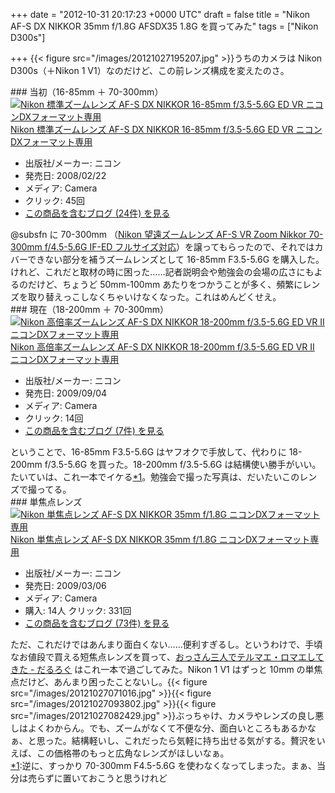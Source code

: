 
+++
date = "2012-10-31 20:17:23 +0000 UTC"
draft = false
title = "Nikon AF-S DX NIKKOR 35mm f/1.8G AFSDX35 1.8G を買ってみた"
tags = ["Nikon D300s"]

+++
{{< figure src="/images/20121027195207.jpg"  >}}うちのカメラは Nikon D300s（＋Nikon 1 V1）なのだけど、この前レンズ構成を変えたのさ。

<div class="section">
    ### 当初（16-85mm ＋ 70-300mm）
    <div class="hatena-asin-detail"><a href="http://www.amazon.co.jp/exec/obidos/ASIN/B00139KCLY/bestylesnet-22/"><img src="https://images-fe.ssl-images-amazon.com/images/I/51U3cdDVSrL._SL160_.jpg" class="hatena-asin-detail-image" alt="Nikon 標準ズームレンズ AF-S DX NIKKOR 16-85mm f/3.5-5.6G ED VR ニコンDXフォーマット専用" title="Nikon 標準ズームレンズ AF-S DX NIKKOR 16-85mm f/3.5-5.6G ED VR ニコンDXフォーマット専用"/></a><div class="hatena-asin-detail-info"><a href="http://www.amazon.co.jp/exec/obidos/ASIN/B00139KCLY/bestylesnet-22/">Nikon 標準ズームレンズ AF-S DX NIKKOR 16-85mm f/3.5-5.6G ED VR ニコンDXフォーマット専用</a><ul><li><span class="hatena-asin-detail-label">出版社/メーカー:</span> ニコン</li><li><span class="hatena-asin-detail-label">発売日:</span> 2008/02/22</li><li><span class="hatena-asin-detail-label">メディア:</span> Camera</li><li> <span class="hatena-asin-detail-label">クリック</span>: 45回</li><li><a href="http://d.hatena.ne.jp/asin/B00139KCLY/bestylesnet-22" target="_blank">この商品を含むブログ (24件) を見る</a></li></ul></div><div class="hatena-asin-detail-foot"></div></div>@subsfn に 70-300mm （<a href="http://d.hatena.ne.jp/asin/B000HJPK2C/bestylesnet-22">Nikon 望遠ズームレンズ AF-S VR Zoom Nikkor 70-300mm f/4.5-5.6G IF-ED フルサイズ対応</a>）を譲ってもらったので、それではカバーできない部分を補うズームレンズとして 16-85mm F3.5-5.6G を購入した。けれど、これだと取材の時に困った……記者説明会や勉強会の会場の広さにもよるのだけど、ちょうど 50mm-100mm あたりをつかうことが多く、頻繁にレンズを取り替えっこしなくちゃいけなくなった。これはめんどくせえ。

</div>
<div class="section">
    ### 現在（18-200mm ＋ 70-300mm）
    <div class="hatena-asin-detail"><a href="http://www.amazon.co.jp/exec/obidos/ASIN/B002JM0LM4/bestylesnet-22/"><img src="https://images-fe.ssl-images-amazon.com/images/I/512aCwp1rpL._SL160_.jpg" class="hatena-asin-detail-image" alt="Nikon 高倍率ズームレンズ AF-S DX NIKKOR 18-200mm f/3.5-5.6G ED VR II ニコンDXフォーマット専用" title="Nikon 高倍率ズームレンズ AF-S DX NIKKOR 18-200mm f/3.5-5.6G ED VR II ニコンDXフォーマット専用"/></a><div class="hatena-asin-detail-info"><a href="http://www.amazon.co.jp/exec/obidos/ASIN/B002JM0LM4/bestylesnet-22/">Nikon 高倍率ズームレンズ AF-S DX NIKKOR 18-200mm f/3.5-5.6G ED VR II ニコンDXフォーマット専用</a><ul><li><span class="hatena-asin-detail-label">出版社/メーカー:</span> ニコン</li><li><span class="hatena-asin-detail-label">発売日:</span> 2009/09/04</li><li><span class="hatena-asin-detail-label">メディア:</span> Camera</li><li> <span class="hatena-asin-detail-label">クリック</span>: 14回</li><li><a href="http://d.hatena.ne.jp/asin/B002JM0LM4/bestylesnet-22" target="_blank">この商品を含むブログ (7件) を見る</a></li></ul></div><div class="hatena-asin-detail-foot"></div></div>ということで、16-85mm F3.5-5.6G はヤフオクで手放して、代わりに 18-200mm f/3.5-5.6G を買った。18-200mm f/3.5-5.6G は結構使い勝手がいい。たいていは、これ一本でイケる<a href="#f-16b4726e" name="fn-16b4726e" title="逆に、すっかり 70-300mm F4.5-5.6G を使わなくなってしまった。まぁ、当分は売らずに置いておこうと思うけれど">*1</a>。勉強会で撮った写真は、だいたいこのレンズで撮ってる。

</div>
<div class="section">
    ### 単焦点レンズ
    <div class="hatena-asin-detail"><a href="http://www.amazon.co.jp/exec/obidos/ASIN/B001RTTO4Q/bestylesnet-22/"><img src="https://images-fe.ssl-images-amazon.com/images/I/51Y1g23rbpL._SL160_.jpg" class="hatena-asin-detail-image" alt="Nikon 単焦点レンズ AF-S DX NIKKOR 35mm f/1.8G ニコンDXフォーマット専用" title="Nikon 単焦点レンズ AF-S DX NIKKOR 35mm f/1.8G ニコンDXフォーマット専用"/></a><div class="hatena-asin-detail-info"><a href="http://www.amazon.co.jp/exec/obidos/ASIN/B001RTTO4Q/bestylesnet-22/">Nikon 単焦点レンズ AF-S DX NIKKOR 35mm f/1.8G ニコンDXフォーマット専用</a><ul><li><span class="hatena-asin-detail-label">出版社/メーカー:</span> ニコン</li><li><span class="hatena-asin-detail-label">発売日:</span> 2009/03/06</li><li><span class="hatena-asin-detail-label">メディア:</span> Camera</li><li><span class="hatena-asin-detail-label">購入</span>: 14人 <span class="hatena-asin-detail-label">クリック</span>: 331回</li><li><a href="http://d.hatena.ne.jp/asin/B001RTTO4Q/bestylesnet-22" target="_blank">この商品を含むブログ (73件) を見る</a></li></ul></div><div class="hatena-asin-detail-foot"></div></div>ただ、これだけではあんまり面白くない……便利すぎるし。というわけで、手頃なお値段で買える短焦点レンズを買って、<a href="https://blog.daruyanagi.jp/entry/2012/10/29/215348">おっさん三人でテルマエ・ロマエしてきた - だるろぐ</a> はこれ一本で過ごしてみた。Nikon 1 V1 はずっと 10mm の単焦点だけど、あんまり困ったことないし。{{< figure src="/images/20121027071016.jpg"  >}}{{< figure src="/images/20121027093802.jpg"  >}}{{< figure src="/images/20121027082429.jpg"  >}}ぶっちゃけ、カメラやレンズの良し悪しはよくわからん。でも、ズームがなくて不便な分、面白いところもあるかなぁ、と思った。結構軽いし、これだったら気軽に持ち出せる気がする。贅沢をいえば、この価格帯のもっと広角なレンズがほしいなぁ。

</div><div class="footnote">
<a href="#fn-16b4726e" name="f-16b4726e" class="footnote-number">*1</a><span class="footnote-delimiter">:</span><span class="footnote-text">逆に、すっかり 70-300mm F4.5-5.6G を使わなくなってしまった。まぁ、当分は売らずに置いておこうと思うけれど</span>
</div>

